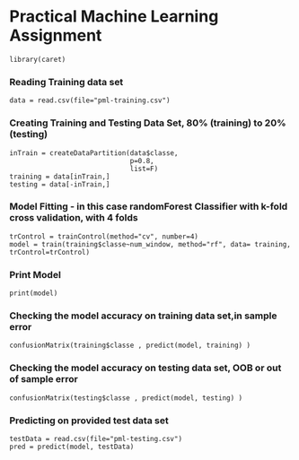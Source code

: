 Practical Machine Learning Assignment
========================================================

```{r}
library(caret)
```

### Reading Training data set
```{r}
data = read.csv(file="pml-training.csv")
```

### Creating Training and Testing Data Set, 80% (training) to 20% (testing)
```{r}
inTrain = createDataPartition(data$classe, 
                              p=0.8,
                              list=F)
training = data[inTrain,]
testing = data[-inTrain,]
```
### Model Fitting - in this case randomForest Classifier with k-fold cross validation, with 4 folds
```{r}
trControl = trainControl(method="cv", number=4)
model = train(training$classe~num_window, method="rf", data= training, trControl=trControl)
```

### Print Model

```{r}
print(model)

```
### Checking the model accuracy on training data set,in sample error

```{r}
confusionMatrix(training$classe , predict(model, training) )
```

### Checking the model accuracy on testing data set, OOB or out of sample error

```{r}
confusionMatrix(testing$classe , predict(model, testing) )
```


### Predicting on provided test data set 
```{r}
testData = read.csv(file="pml-testing.csv")
pred = predict(model, testData)
```

